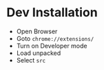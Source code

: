 # Dev Installation

- Open Browser
- Goto `chrome://extensions/`
- Turn on Developer mode
- Load unpacked
- Select `src`

